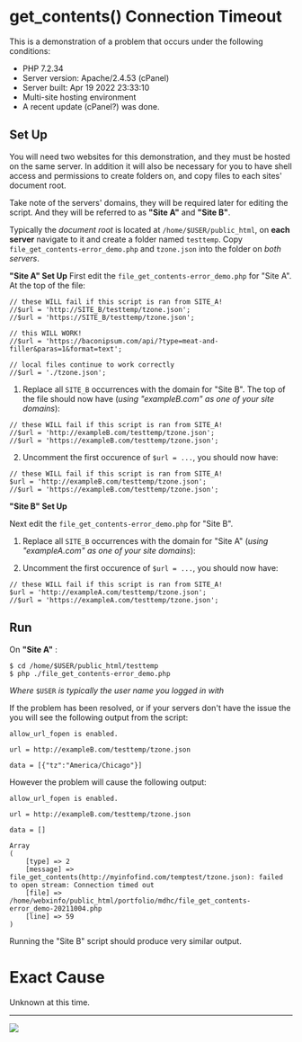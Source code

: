 # get_contents() Connection Timeout

This is a demonstration of a problem that occurs under the following conditions:

* PHP 7.2.34
* Server version: Apache/2.4.53 (cPanel)
* Server built:   Apr 19 2022 23:33:10
* Multi-site hosting environment
* A recent update (cPanel?) was done.

## Set Up

You will need two websites for this demonstration, and they must be hosted on the same server. In addition it will also be necessary for you to have shell access and permissions to create folders on, and copy files to each sites' document root.

Take note of the servers' domains, they will be required later for editing the script. And they will be referred to as **"Site A"** and **"Site B"**.

Typically the *document root* is located at `/home/$USER/public_html`, on **each server** navigate to it and create a folder named `testtemp`. Copy `file_get_contents-error_demo.php` and `tzone.json` into the folder on *both servers*.

**"Site A" Set Up**
First edit the `file_get_contents-error_demo.php` for "Site A". At the top of the file:

```
// these WILL fail if this script is ran from SITE_A!
//$url = 'http://SITE_B/testtemp/tzone.json';
//$url = 'https://SITE_B/testtemp/tzone.json';

// this WILL WORK!
//$url = 'https://baconipsum.com/api/?type=meat-and-filler&paras=1&format=text';

// local files continue to work correctly
//$url = './tzone.json';
```

1. Replace all `SITE_B` occurrences with the domain for "Site B". The top of the file should now have (*using "exampleB.com" as one of your site domains*):

```
// these WILL fail if this script is ran from SITE_A!
//$url = 'http://exampleB.com/testtemp/tzone.json';
//$url = 'https://exampleB.com/testtemp/tzone.json';
```
2. Uncomment the first occurence of `$url = ...`, you should now have:

```
// these WILL fail if this script is ran from SITE_A!
$url = 'http://exampleB.com/testtemp/tzone.json';
//$url = 'https://exampleB.com/testtemp/tzone.json';
```

**"Site B" Set Up**

Next edit the `file_get_contents-error_demo.php` for "Site B". 

1. Replace all `SITE_B` occurrences with the domain for "Site A" (*using "exampleA.com" as one of your site domains*):

2. Uncomment the first occurence of `$url = ...`, you should now have:

```
// these WILL fail if this script is ran from SITE_A!
$url = 'http://exampleA.com/testtemp/tzone.json';
//$url = 'https://exampleA.com/testtemp/tzone.json';
```

## Run

On **"Site A"** : 

```
$ cd /home/$USER/public_html/testtemp
$ php ./file_get_contents-error_demo.php
```

*Where* `$USER` *is typically the user name you logged in with*

If the problem has been resolved, or if your servers don't have the issue the you will see the following output from the script:

```
allow_url_fopen is enabled.

url = http://exampleB.com/testtemp/tzone.json

data = [{"tz":"America/Chicago"}]
```

However the problem will cause the following output:

```
allow_url_fopen is enabled.

url = http://exampleB.com/testtemp/tzone.json

data = []

Array
(
    [type] => 2
    [message] => file_get_contents(http://myinfofind.com/temptest/tzone.json): failed to open stream: Connection timed out
    [file] => /home/webxinfo/public_html/portfolio/mdhc/file_get_contents-error_demo-20211004.php
    [line] => 59
)
```

Running the "Site B" script should produce very similar output.

# Exact Cause

Unknown at this time.

---
<img src="http://webexperiment.info/extcounter/mdcount.php?id=php-file_get_contents-error">
